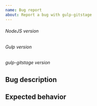 ```yaml
---
name: Bug report
about: Report a bug with gulp-gitstage
---
```


###### NodeJS version

<!-- run `node --version` from your command line and put the output here -->

###### Gulp version

<!-- run `gulp --version` from your command line and put the output here -->

###### gulp-gitstage version

<!-- find `gulp-gitstage` in your package.json and put the version here -->

## Bug description

<!-- Describe the bug, provide context and as much details as possible -->

## Expected behavior

<!-- If applicable, describe what you expect to happen -->
